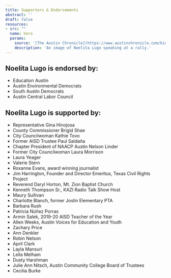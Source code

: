 ```yaml
---
title: Supporters & Endorsements
abstract: ''
draft: false
resources:
- src: ""
  name: hero
  params:
    source: '[The Austin Chronicle](https://www.austinchronicle.com/binary/26de/pols_feature30.jpg)'
    description: 'An image of Noelita Lugo speaking at a rally.'
---
```


## Noelita Lugo is endorsed by:

* Education Austin
* Austin Environmental Democrats
* South Austin Democrats
* Austin Central Labor Council


## Noelita Lugo is supported by:

* Representative Gina Hinojosa
* County Commissioner Brigid Shae
* City Councilwoman Kathie Tovo
* Former AISD Trustee Paul Saldaña
* Chapter President of NAACP Austin Nelson Linder
* Former City Councilwoman Laura Morrison
* Laura Yeager
* Valerie Stern
* Roxanne Evans, award winning journalist
* Jim Harrington, Founder and Director Emeritus, Texas Civil Rights Project
* Reverend Daryl Horton, Mt. Zion Baptist Church
* Kenneth Thompson Sr., KAZI Radio Talk Show Host
* Maury Sullivan
* Charlotte Blanch, former Joslin Elementary PTA
* Barbara Rush
* Patricia Núñez Porras
* Armin Salek, 2019-20 AISD Teacher of the Year
* Allen Weeks, Austin Voices for Education and Youth
* Zachary Price
* Ann Denkler
* Robin Nelson
* April Clark
* Layla Mansuri
* Leila Melham
* Dusty Harshman
* Julie Ann Nitsch, Austin Community College Board of Trustees
* Cecilia Burke
